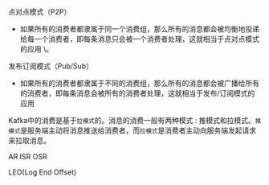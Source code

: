 点对点模式（P2P）
- 如果所有的消费者都隶属于同一个消费组，那么所有的消息都会被均衡地投递给每一个消费者，即每条消息只会被一个消费者处理，这就相当于点对点模式的应用 \。

发布订阅模式（Pub/Sub）
- 如果所有的消费者都隶属于不同的消费组，那么所有的消息都会被广播给所有的消费者，即每条消息会被所有的消费者处理，这就相当于发布/订阅模式的应用


Kafka中的消费是基于`拉模式`的。消息的消费一般有两种模式 : 推模式和拉模式。`推模式`是服务端主动将消息推送给消费者，而`拉模式`是消费者主动向服务端发起请求来拉取消息。

AR
ISR
OSR 

LEO(Log End Offset)

